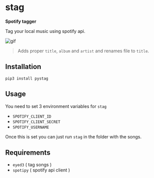 # stag

**Spotify tagger**

Tag your local music using spotify api.

![gif](https://i.imgur.com/5uYTIyJ.gif)

> Adds proper `title`, `album` and `artist` and renames file to `title`.


## Installation

```
pip3 install pystag
```

## Usage

You need to set 3 environment variables for `stag`

- `SPOTIFY_CLIENT_ID`
- `SPOTIFY_CLIENT_SECRET`
- `SPOTIFY_USERNAME`

Once this is set you can just run `stag` in the folder with the songs.


## Requirements

- `eyed3` ( tag songs )
- `spotipy` ( spotify api client )
